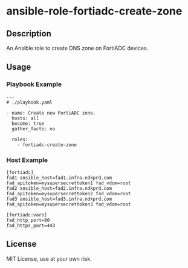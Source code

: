 # ansible-role-fortiadc-create-zone

## Description

An Ansible role to create DNS zone on FortiADC devices.

## Usage

### Playbook Example

```
---
# ./playbook.yaml

- name: Create new FortiADC zone.
  hosts: all
  become: true
  gather_facts: no

  roles:
    - fortiadc-create-zone
```

### Host Example

```
[fortiadc]
fad1 ansible_host=fad1.infra.ndkprd.com fad_apitoken=mysupersecrettoken1 fad_vdom=root
fad2 ansible_host=fad2.infra.ndkprd.com fad_apitoken=mysupersecrettoken2 fad_vdom=root
fad3 ansible_host=fad3.infra.ndkprd.com fad_apitoken=mysupersecrettoken3 fad_vdom=root

[fortiadc:vars]
fad_http_port=80
fad_https_port=443

```

## License

MIT License, use at your own risk.
